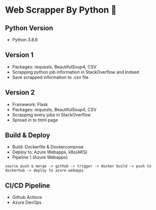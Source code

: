 # Web Scrapper By Python 🔎
## Python Version
- Python 3.8.6

## Version 1
- Packages: requests, BeautifulSoup4, CSV
- Scrapping python job information in StackOverflow and Indeed
- Save scrapped information to .csv file

## Version 2
- Framework: Flask
- Packages: requests, BeautifulSoup4, CSV
- Scrapping every jobs in StackOverflow
- Spread in to html page

## Build & Deploy
- Build: Dockerfile & Dockercompose
- Deploy to: Azure Webapps, k8s(AKS)
- Pipeline 1 (Azure Webapps)
```
source push & merge -> github -> trigger -> docker build -> push to dockerhub -> deploy to azure webapps 
```

## CI/CD Pipeline
- Github Actions
- Azure DevOps
